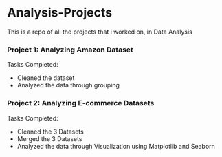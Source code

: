 # Analysis-Projects
This is a repo of all the projects that i worked on, in Data Analysis

### Project 1: Analyzing Amazon Dataset

Tasks Completed:
- Cleaned the dataset
- Analyzed the data through grouping

### Project 2: Analyzing E-commerce Datasets

Tasks Completed:
- Cleaned the 3 Datasets
- Merged the 3 Datasets
- Analyzed the data through Visualization using Matplotlib and Seaborn
